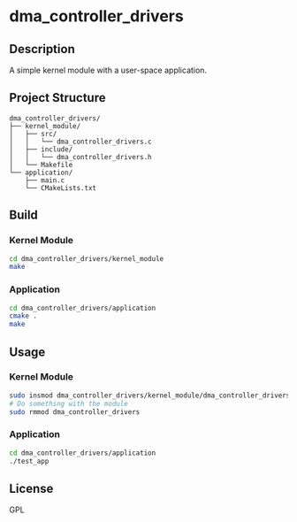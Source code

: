 # dma_controller_drivers

## Description
A simple kernel module with a user-space application.

## Project Structure
```
dma_controller_drivers/
├── kernel_module/
│   ├── src/
│   │   └── dma_controller_drivers.c
│   ├── include/
│   │   └── dma_controller_drivers.h
│   └── Makefile
└── application/
    ├── main.c
    └── CMakeLists.txt
```

## Build

### Kernel Module
```bash
cd dma_controller_drivers/kernel_module
make
```

### Application
```bash
cd dma_controller_drivers/application
cmake .
make
```

## Usage

### Kernel Module
```bash
sudo insmod dma_controller_drivers/kernel_module/dma_controller_drivers.ko
# Do something with the module
sudo rmmod dma_controller_drivers
```

### Application
```bash
cd dma_controller_drivers/application
./test_app
```

## License
GPL
